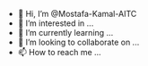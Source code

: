 - 👋 Hi, I’m @Mostafa-Kamal-AITC
- 👀 I’m interested in ...
- 🌱 I’m currently learning ...
- 💞️ I’m looking to collaborate on ...
- 📫 How to reach me ...

<!---
Mostafa-Kamal-AITC/Mostafa-Kamal-AITC is a ✨ special ✨ repository because its `README.md` (this file) appears on your GitHub profile.
You can click the Preview link to take a look at your changes.
--->
